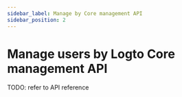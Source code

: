 ```yaml
---
sidebar_label: Manage by Core management API
sidebar_position: 2
---
```


# Manage users by Logto Core management API

TODO: refer to API reference
